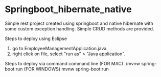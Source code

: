 # Springboot_hibernate_native
Simple rest project created using springboot and native hibernate with some custom exception handling. Simple CRUD methods are provided.

Steps to deploy using Eclipse
1. go to EmployeeManagementApplication.java
2. right click on file, select "run as" > "Java application".

Steps to deploy via command command line
(FOR MAC) ./mvnw spring-boot:run
(FOR WINDOWS) mvnw spring-boot:run
